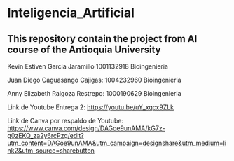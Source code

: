 # Inteligencia_Artificial
## This repository contain the project from AI course of the Antioquia University

Kevin Estiven Garcia Jaramillo 1001132918 Bioingenieria

Juan Diego Caguasango Cajigas: 1004232960 Bioingenieria

Anny Elizabeth Raigoza Restrepo: 1000190629 Bioingenieria

Link de Youtube Entrega 2: https://youtu.be/uY_xqcx9ZLk

Link de Canva por respaldo de Youtube: https://www.canva.com/design/DAGoe9unAMA/kG7z-g0zEKQ_za2y6rcPzg/edit?utm_content=DAGoe9unAMA&utm_campaign=designshare&utm_medium=link2&utm_source=sharebutton
